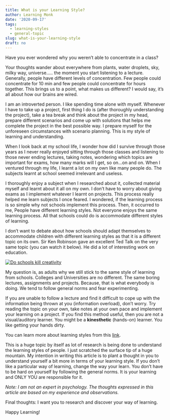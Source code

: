 ```yaml
---
title: What is your Learning Style?
author: Learning Monk
date: '2020-09-17'
tags:
  - learning-styles
  - general-topic
slug: what-is-your-learning-style
draft: no
---
```


Have you ever wondered why you weren’t able to concentrate in a class?

Your thoughts wander about everywhere from plants, water droplets, sky, milky way, universe….. the moment you start listening to a lecture. Generally, people have different levels of concentration. Few people could concentrate for 10 min and few people could concentrate for hours together. This brings us to a point, what makes us different? I would say, it’s all about how our brains are wired.

I am an introverted person. I like spending time alone with myself. Whenever I have to take up a project, first thing I do is (after thoroughly understanding the project), take a tea break and think about the project in my head, prepare different scenarios and come up with solutions that helps me complete the project in the best possible way. I prepare myself for the unforeseen circumstances with scenario planning. This is my style of learning and understanding.

When I look back at my school life, I wonder how did I survive through those years as I never really enjoyed sitting through those classes and listening to those never ending lectures, taking notes, wondering which topics are important for exams, how many marks will I get, so on…on and on. When I ventured through my life, I learnt a lot on my own like many people do. The subjects learnt at school seemed irrelevant and useless.

I thoroughly enjoy a subject when I researched about it, collected material myself and learnt about it all on my own. I don’t have to worry about giving exams as I implement whatever I learnt on projects. This process really helped me learn subjects I once feared. I wondered, if the learning process is so simple why not schools implement this process. Then, it occurred to me, People have different learning styles. Not everyone enjoys the same learning process. All that schools could do is accommodate different styles of learning.

I don’t want to debate about how schools should adapt themselves to accommodate children with different learning styles as that it is a different topic on its own. Sir Ken Robinson gave an excellent Ted Talk on the very same topic (you can watch it below). He did a lot of interesting work on education.

[![Do schools kill creativity](http://img.youtube.com/vi/iG9CE55wbtY/0.jpg)](https://www.youtube.com/watch?v=iG9CE55wbtY "Do Schools kill creativity")


My question is, as adults why we still stick to the same style of learning from schools. Colleges and Universities are no different. The same boring lectures, assignments and projects. Because, that is what everybody is doing. We tend to follow general norms and fear experimenting.

If you are unable to follow a lecture and find it difficult to cope up with the information being thrown at you (information overload), don’t worry. Try reading the topic on your own, take notes at your own pace and implement your learning on a project. If you find this method useful, then you are not a visual/auditory learner. You might be a **kinesthetic** (hands-on) learner. You like getting your hands dirty.


You can learn more about learning styles from this [link](https://en.wikipedia.org/wiki/Learning_styles).


This is a huge topic by itself as lot of research is being done to understand the learning styles of people. I just scratched the surface tip of a huge mountain. My intention in writing this article is to plant a thought in you to understand yourself a bit more in terms of your learning style. If you don’t like a particular way of learning, change the way your learn. You don’t have to be hard on yourself by following the general norms. It is your learning and ONLY YOU are responsible for it.

*Note: I am not an expert in psychology. The thoughts expressed in this article are based on my experience and observations.*

Final thoughts: I want you to research and discover your way of learning.

Happy Learning!